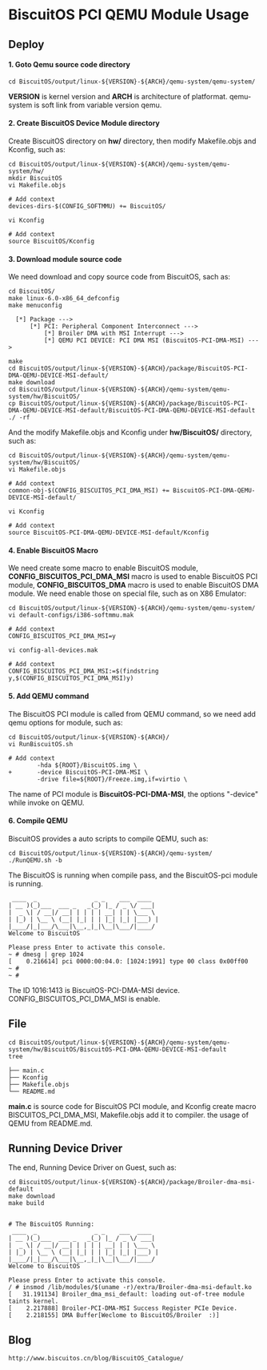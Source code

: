 BiscuitOS PCI QEMU Module Usage
======================================

## Deploy

#### 1. Goto Qemu source code directory

```
cd BiscuitOS/output/linux-${VERSION}-${ARCH}/qemu-system/qemu-system/
```

**VERSION** is kernel version and **ARCH** is architecture of platformat. qemu-system is soft link from variable version qemu.

#### 2. Create BiscuitOS Device Module directory

Create BiscuitOS directory on **hw/**  directory, then modify Makefile.objs and Kconfig, such as:

```
cd BiscuitOS/output/linux-${VERSION}-${ARCH}/qemu-system/qemu-system/hw/
mkdir BiscuitOS
vi Makefile.objs

# Add context
devices-dirs-$(CONFIG_SOFTMMU) += BiscuitOS/

vi Kconfig

# Add context
source BiscuitOS/Kconfig
```

#### 3. Download module source code

We need download and copy source code from BiscuitOS, sach as:

```
cd BiscuitOS/
make linux-6.0-x86_64_defconfig
make menuconfig 

  [*] Package --->
      [*] PCI: Peripheral Component Interconnect --->
          [*] Broiler DMA with MSI Interrupt --->
          [*] QEMU PCI DEVICE: PCI DMA MSI (BiscuitOS-PCI-DMA-MSI) --->

make
cd BiscuitOS/output/linux-${VERSION}-${ARCH}/package/BiscuitOS-PCI-DMA-QEMU-DEVICE-MSI-default/
make download
cd BiscuitOS/output/linux-${VERSION}-${ARCH}/qemu-system/qemu-system/hw/BiscuitOS/
cp BiscuitOS/output/linux-${VERSION}-${ARCH}/package/BiscuitOS-PCI-DMA-QEMU-DEVICE-MSI-default/BiscuitOS-PCI-DMA-QEMU-DEVICE-MSI-default ./ -rf
```

And the modify Makefile.objs and Kconfig under **hw/BiscuitOS/** directory, such as:

```
cd BiscuitOS/output/linux-${VERSION}-${ARCH}/qemu-system/qemu-system/hw/BiscuitOS/
vi Makefile.objs

# Add context
common-obj-$(CONFIG_BISCUITOS_PCI_DMA_MSI) += BiscuitOS-PCI-DMA-QEMU-DEVICE-MSI-default/

vi Kconfig

# Add context
source BiscuitOS-PCI-DMA-QEMU-DEVICE-MSI-default/Kconfig
```

#### 4. Enable BiscuitOS Macro

We need create some macro to enable BiscuitOS module, **CONFIG_BISCUITOS_PCI_DMA_MSI** macro is used to enable BiscuitOS PCI module, **CONFIG_BISCUITOS_DMA** macro is used to enable BiscuitOS DMA module. We need enable those on special file, such as on X86 Emulator:

```
cd BiscuitOS/output/linux-${VERSION}-${ARCH}/qemu-system/qemu-system/
vi default-configs/i386-softmmu.mak

# Add context
CONFIG_BISCUITOS_PCI_DMA_MSI=y

vi config-all-devices.mak

# Add context
CONFIG_BISCUITOS_PCI_DMA_MSI:=$(findstring y,$(CONFIG_BISCUITOS_PCI_DMA_MSI)y)
```

#### 5. Add QEMU command

The BiscuitOS PCI module is called from QEMU command, so we need add qemu options for module, such as:

```
cd BiscuitOS/output/linux-${VERSION}-${ARCH}/
vi RunBiscuitOS.sh

# Add context
        -hda ${ROOT}/BiscuitOS.img \
+       -device BiscuitOS-PCI-DMA-MSI \
        -drive file=${ROOT}/Freeze.img,if=virtio \
```

The name of PCI module is **BiscuitOS-PCI-DMA-MSI**, the options "-device" while invoke on QEMU.

#### 6. Compile QEMU

BiscuitOS provides a auto scripts to compile QEMU, such as:

```
cd BiscuitOS/output/linux-${VERSION}-${ARCH}/qemu-system/
./RunQEMU.sh -b
```

The BiscuitOS is running when compile pass, and the BiscuitOS-pci module is running.

```
 ____  _                _ _    ___  ____  
| __ )(_)___  ___ _   _(_) |_ / _ \/ ___| 
|  _ \| / __|/ __| | | | | __| | | \___ \ 
| |_) | \__ \ (__| |_| | | |_| |_| |___) |
|____/|_|___/\___|\__,_|_|\__|\___/|____/ 
Welcome to BiscuitOS

Please press Enter to activate this console. 
~ # dmesg | grep 1024
[    0.216614] pci 0000:00:04.0: [1024:1991] type 00 class 0x00ff00
~ # 
~ #
```

The ID 1016:1413 is BiscuitOS-PCI-DMA-MSI device. CONFIG_BISCUITOS_PCI_DMA_MSI is enable.

## File

```
cd BiscuitOS/output/linux-${VERSION}-${ARCH}/qemu-system/qemu-system/hw/BiscuitOS/BiscuitOS-PCI-DMA-QEMU-DEVICE-MSI-default
tree

├── main.c
├── Kconfig
├── Makefile.objs
└── README.md
```

**main.c** is source code for BiscuitOS PCI module, and Kconfig create macro BISCUITOS_PCI_DMA_MSI, Makefile.objs add it to compiler. the usage of QEMU from README.md.

## Running Device Driver

The end, Running Device Driver on Guest, such as:

```
cd BiscuitOS/output/linux-${VERSION}-${ARCH}/package/Broiler-dma-msi-default
make download
make build


# The BiscuitOS Running:
 ____  _                _ _    ___  ____
| __ )(_)___  ___ _   _(_) |_ / _ \/ ___|
|  _ \| / __|/ __| | | | | __| | | \___ \
| |_) | \__ \ (__| |_| | | |_| |_| |___) |
|____/|_|___/\___|\__,_|_|\__|\___/|____/
Welcome to BiscuitOS

Please press Enter to activate this console.
/ # insmod /lib/modules/$(uname -r)/extra/Broiler-dma-msi-default.ko
[   31.191134] Broiler_dma_msi_default: loading out-of-tree module taints kernel.
[    2.217888] Broiler-PCI-DMA-MSI Success Register PCIe Device.
[    2.218155] DMA Buffer[Weclome to BiscuitOS/Broiler  :)]
```

## Blog

```
http://www.biscuitos.cn/blog/BiscuitOS_Catalogue/
```
